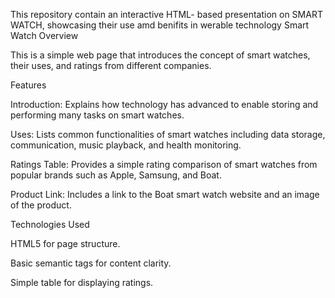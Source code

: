 This repository contain an interactive HTML- based presentation on SMART WATCH, showcasing their use amd benifits in werable technology
Smart Watch Overview

This is a simple web page that introduces the concept of smart watches, their uses, and ratings from different companies.

Features

Introduction: Explains how technology has advanced to enable storing and performing many tasks on smart watches.

Uses: Lists common functionalities of smart watches including data storage, communication, music playback, and health monitoring.

Ratings Table: Provides a simple rating comparison of smart watches from popular brands such as Apple, Samsung, and Boat.

Product Link: Includes a link to the Boat smart watch website and an image of the product.

Technologies Used

HTML5 for page structure.

Basic semantic tags for content clarity.

Simple table for displaying ratings.
